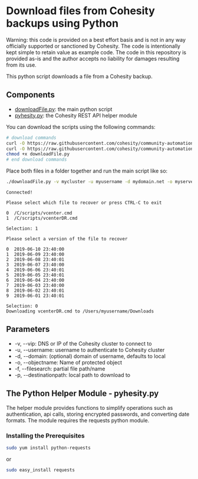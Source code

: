 # Download files from Cohesity backups using Python

Warning: this code is provided on a best effort basis and is not in any way officially supported or sanctioned by Cohesity. The code is intentionally kept simple to retain value as example code. The code in this repository is provided as-is and the author accepts no liability for damages resulting from its use.

This python script downloads a file from a Cohesity backup.

## Components

* [downloadFile.py](https://raw.githubusercontent.com/cohesity/community-automation-samples/main/python/downloadFile/downloadFile.py): the main python script
* [pyhesity.py](https://raw.githubusercontent.com/cohesity/community-automation-samples/main/python/pyhesity/pyhesity.py): the Cohesity REST API helper module

You can download the scripts using the following commands:

```bash
# download commands
curl -O https://raw.githubusercontent.com/cohesity/community-automation-samples/main/python/downloadFile/downloadFile.py
curl -O https://raw.githubusercontent.com/cohesity/community-automation-samples/main/python/pyhesity.py
chmod +x downloadFile.py
# end download commands
```

Place both files in a folder together and run the main script like so:

```bash
./downloadFile.py -v mycluster -u myusername -d mydomain.net -o myserver -f 'scripts/v' -p /Users/myusername/Downloads
```

```text
Connected!

Please select which file to recover or press CTRL-C to exit

0  /C/scripts/vcenter.cmd
1  /C/scripts/vcenterDR.cmd

Selection: 1

Please select a version of the file to recover

0  2019-06-10 23:40:00
1  2019-06-09 23:40:00
2  2019-06-08 23:40:01
3  2019-06-07 23:40:00
4  2019-06-06 23:40:01
5  2019-06-05 23:40:01
6  2019-06-04 23:40:00
7  2019-06-03 23:40:00
8  2019-06-02 23:40:01
9  2019-06-01 23:40:01

Selection: 0
Downloading vcenterDR.cmd to /Users/myusername/Downloads
```

## Parameters

* -v, --vip: DNS or IP of the Cohesity cluster to connect to
* -u, --username: username to authenticate to Cohesity cluster
* -d, --domain: (optional) domain of username, defaults to local
* -o, --objectname: Name of protected object
* -f, --filesearch: partial file path/name
* -p, --destinationpath: local path to download to

## The Python Helper Module - pyhesity.py

The helper module provides functions to simplify operations such as authentication, api calls, storing encrypted passwords, and converting date formats. The module requires the requests python module.

### Installing the Prerequisites

```bash
sudo yum install python-requests
```

or

```bash
sudo easy_install requests
```
